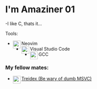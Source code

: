 # I'm Amaziner 01

-I like C, thats it...

Tools:
- <img align="left" width="24px" src="https://www.vectorlogo.zone/logos/neovimio/neovimio-icon.svg">Neovim
- <img align="left" width="24px" src="https://upload.wikimedia.org/wikipedia/commons/9/9a/Visual_Studio_Code_1.35_icon.svg">Visual Studio Code  
- <img align="left" width="24px" src="https://upload.wikimedia.org/wikipedia/commons/a/af/GNU_Compiler_Collection_logo.svg">GCC

### My fellow mates:
- [<img align="left" width="24px" src="https://avatars.githubusercontent.com/u/29633838?v=4">Treidex (Be wary of dumb MSVC)](https://github.com/TeddyTelanoff)
